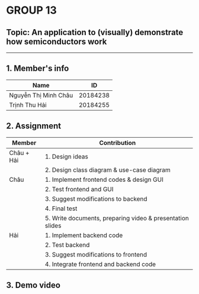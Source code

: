 # GROUP 13
## Topic: An application to (visually) demonstrate how semiconductors work
---

## 1. Member's info

| Name | ID 
| --- | --- 
| Nguyễn Thị Minh Châu | 20184238
| Trịnh Thu Hải | 20184255

## 2. Assignment
| Member | Contribution 
| --- | --- 
| Châu + Hải | 1. Design ideas
|| 2. Design class diagram & use-case diagram
| Châu | 1. Implement frontend codes & design GUI
|| 2. Test frontend and GUI
|| 3. Suggest modifications to backend
|| 4. Final test
|| 5. Write documents, preparing video & presentation slides
| Hải | 1. Implement backend code
|| 2. Test backend
|| 3. Suggest modifications to frontend
|| 4. Integrate frontend and backend code


## 3. Demo video
